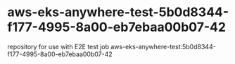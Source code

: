 # aws-eks-anywhere-test-5b0d8344-f177-4995-8a00-eb7ebaa00b07-42
repository for use with E2E test job aws-eks-anywhere-test:5b0d8344-f177-4995-8a00-eb7ebaa00b07-42
